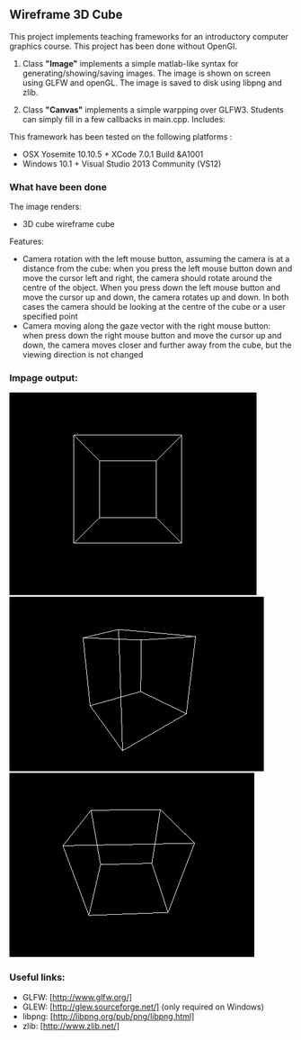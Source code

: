 ## Wireframe 3D Cube
This project implements teaching frameworks for an introductory computer graphics course.
This project has been done without OpenGl.

1. Class **"Image"** implements a simple matlab-like syntax for generating/showing/saving images. The image is shown on screen using GLFW and openGL. The image is saved to disk using libpng and zlib.
 
2. Class **"Canvas"** implements a simple warpping over GLFW3. Students can simply fill in a few callbacks in main.cpp. Includes:

This framework has been tested on the following platforms :

- OSX Yosemite 10.10.5 + XCode 7.0.1 Build &A1001
- Windows 10.1 + Visual Studio 2013 Community (VS12)

### What have been done
The image renders:
  * 3D cube wireframe cube

Features:
  * Camera rotation with the left mouse button, assuming the camera is at a distance from the cube: when you press the left mouse button down and move the cursor left and right, the camera should rotate around the centre of the object. When you press down the left mouse button and move the cursor up and down, the camera rotates up and down. In both cases the camera should be looking at the centre of the cube or a user specified point
  * Camera moving along the gaze vector with the right mouse button: when press down the right mouse button and move the cursor up and down, the camera moves closer and further away from the cube, but the viewing direction is not changed

### Impage output:

![Alt text](cube1.png "image output")
![Alt text](cube2.png "rotated image output")
![Alt text](cube3.png "rotated image output")

### Useful links:
- GLFW: [http://www.glfw.org/]
- GLEW: [http://glew.sourceforge.net/] (only required on Windows)
- libpng: [http://libpng.org/pub/png/libpng.html]
- zlib: [http://www.zlib.net/]
